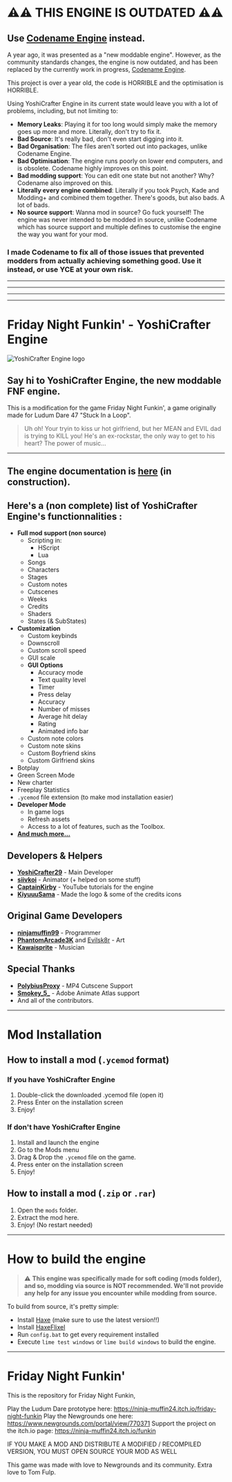 # ⚠⚠ THIS ENGINE IS OUTDATED ⚠⚠
## Use [Codename Engine](https://www.github.com/YoshiCrafter29/CodenameEngine) instead.
A year ago, it was presented as a "new moddable engine". However, as the community standards changes, the engine is now outdated, and has been replaced by the currently work in progress, [Codename Engine](https://www.github.com/YoshiCrafter29/CodenameEngine).

This project is over a year old, the code is HORRIBLE and the optimisation is HORRIBLE.

Using YoshiCrafter Engine in its current state would leave you with a lot of problems, including, but not limiting to:
- **Memory Leaks**: Playing it for too long would simply make the memory goes up more and more. Literally, don't try to fix it.
- **Bad Source**: It's really bad, don't even start digging into it.
- **Bad Organisation**: The files aren't sorted out into packages, unlike Codename Engine.
- **Bad Optimisation**: The engine runs poorly on lower end computers, and is obsolete. Codename highly improves on this point.
- **Bad modding support**: You can edit one state but not another? Why? Codename also improved on this.
- **Literally every engine combined**: Literally if you took Psych, Kade and Modding+ and combined them together. There's goods, but also bads. A lot of bads.
- **No source support**: Wanna mod in source? Go fuck yourself! The engine was never intended to be modded in source, unlike Codename which has source support and multiple defines to customise the engine the way you want for your mod.

### I made Codename to fix all of those issues that prevented modders from actually achieving something good. Use it instead, or use YCE at your own risk.

** **

** **

** **

---

# Friday Night Funkin' - YoshiCrafter Engine
![YoshiCrafter Engine logo](art/banner_new.png)

## Say hi to YoshiCrafter Engine, the new moddable FNF engine.

This is a modification for the game Friday Night Funkin', a game originally made for Ludum Dare 47 "Stuck In a Loop".

> Uh oh! Your tryin to kiss ur hot girlfriend, but her MEAN and EVIL dad is trying to KILL you! He's an ex-rockstar, the only way to get to his heart? The power of music...

---
## The engine documentation is [here](https://yoshicrafter29.github.io/YoshiCrafterEngine-Doc/) (in construction).

## Here's a (non complete) list of YoshiCrafter Engine's functionnalities :
- **Full mod support (non source)**
	- Scripting in:
		* HScript
		* Lua
	- Songs
	- Characters
	- Stages
	- Custom notes
	- Cutscenes
	- Weeks
	- Credits
	- Shaders
	- States (& SubStates)
- **Customization**
	- Custom keybinds
	- Downscroll
	- Custom scroll speed
	- GUI scale
	- **GUI Options**
		- Accuracy mode
		- Text quality level
		- Timer
		- Press delay
		- Accuracy
		- Number of misses
		- Average hit delay
		- Rating
		- Animated info bar
	- Custom note colors
	- Custom note skins
	- Custom Boyfriend skins
	- Custom Girlfriend skins
- Botplay
- Green Screen Mode
- New charter
- Freeplay Statistics
- `.ycemod` file extension (to make mod installation easier)
- **Developer Mode**
	- In game logs
	- Refresh assets
	- Access to a lot of features, such as the Toolbox.
- **[And much more...](https://twitter.com/FNFYoshiEngine/status/1520872102680838174?s=20&t=ZHabd-AKO4VSgplsAlAxGA)**

## Developers & Helpers
- **[YoshiCrafter29](https://www.twitter.com/YoshiCrafter29)** - Main Developer
- **[siivkoi](https://www.twitter.com/sillysil220)** - Animator (+ helped on some stuff)
- **[CaptainKirby](https://www.twitter.com/cap_kirby)** - YouTube tutorials for the engine
- **[KiyuuuSama](https://www.twitter.com/KiyuuuSama)** - Made the logo & some of the credits icons

## Original Game Developers
- **[ninjamuffin99](https://twitter.com/ninja_muffin99)** - Programmer
- **[PhantomArcade3K](https://twitter.com/phantomarcade3k)** and [Evilsk8r](https://twitter.com/evilsk8r) - Art
- **[Kawaisprite](https://twitter.com/kawaisprite)** - Musician

## Special Thanks
- **[PolybiusProxy](https://www.twitter.com/polybiusproxy)** - MP4 Cutscene Support
- **[Smokey_5_](https://www.twitter.com/Smokey_5_)** - Adobe Animate Atlas support
- And all of the contributors.

---
# Mod Installation
## How to install a mod (`.ycemod` format)
### If you have YoshiCrafter Engine
1. Double-click the downloaded .ycemod file (open it)
2. Press Enter on the installation screen
3. Enjoy!
### If don't have YoshiCrafter Engine
1. Install and launch the engine
2. Go to the Mods menu
3. Drag & Drop the `.ycemod` file on the game.
4. Press enter on the installation screen
5. Enjoy!

## How to install a mod (`.zip` or `.rar`)
1. Open the `mods` folder.
2. Extract the mod here.
3. Enjoy! (No restart needed)

---
# How to build the engine

> ⚠ **This engine was specifically made for soft coding (mods folder), and so, modding via source is NOT recommended. We'll not provide any help for any issue you encounter while modding from source.**

To build from source, it's pretty simple:
- Install [Haxe](https://haxe.org/download/) (make sure to use the latest version!!)
- Install [HaxeFlixel](https://haxeflixel.com/documentation/install-haxeflixel/)
- Run `config.bat` to get every requirement installed
- Execute `lime test windows` or `lime build windows` to build the engine.
--- 
# Friday Night Funkin'

This is the repository for Friday Night Funkin, 

Play the Ludum Dare prototype here: https://ninja-muffin24.itch.io/friday-night-funkin
Play the Newgrounds one here: https://www.newgrounds.com/portal/view/770371
Support the project on the itch.io page: https://ninja-muffin24.itch.io/funkin

IF YOU MAKE A MOD AND DISTRIBUTE A MODIFIED / RECOMPILED VERSION, YOU MUST OPEN SOURCE YOUR MOD AS WELL

This game was made with love to Newgrounds and its community. Extra love to Tom Fulp.
